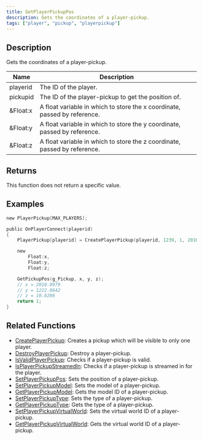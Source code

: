 ```yaml
---
title: GetPlayerPickupPos
description: Gets the coordinates of a player-pickup.
tags: ["player", "pickup", "playerpickup"]
---
```


<VersionWarn version='omp v1.1.0.2612' />

## Description

Gets the coordinates of a player-pickup.

| Name     | Description                                                               |
|----------|---------------------------------------------------------------------------|
| playerid | The ID of the player.                                                     |
| pickupid | The ID of the player-pickup to get the position of.                       |
| &Float:x | A float variable in which to store the x coordinate, passed by reference. |
| &Float:y | A float variable in which to store the y coordinate, passed by reference. |
| &Float:z | A float variable in which to store the z coordinate, passed by reference. |

## Returns

This function does not return a specific value.

## Examples

```c
new PlayerPickup[MAX_PLAYERS];

public OnPlayerConnect(playerid)
{
    PlayerPickup[playerid] = CreatePlayerPickup(playerid, 1239, 1, 2010.0979, 1222.0642, 10.8206, -1);

    new
        Float:x,
        Float:y,
        Float:z;

    GetPickupPos(g_Pickup, x, y, z);
    // x = 2010.0979
    // y = 1222.0642
    // z = 10.8206
    return 1;
}
```

## Related Functions

- [CreatePlayerPickup](CreatePlayerPickup): Creates a pickup which will be visible to only one player.
- [DestroyPlayerPickup](DestroyPlayerPickup): Destroy a player-pickup.
- [IsValidPlayerPickup](IsValidPlayerPickup): Checks if a player-pickup is valid.
- [IsPlayerPickupStreamedIn](IsPlayerPickupStreamedIn): Checks if a player-pickup is streamed in for the player.
- [SetPlayerPickupPos](SetPlayerPickupPos): Sets the position of a player-pickup.
- [SetPlayerPickupModel](SetPlayerPickupModel): Sets the model of a player-pickup.
- [GetPlayerPickupModel](GetPlayerPickupModel): Gets the model ID of a player-pickup.
- [SetPlayerPickupType](SetPlayerPickupType): Sets the type of a player-pickup.
- [GetPlayerPickupType](GetPlayerPickupType): Gets the type of a player-pickup.
- [SetPlayerPickupVirtualWorld](SetPlayerPickupVirtualWorld): Sets the virtual world ID of a player-pickup.
- [GetPlayerPickupVirtualWorld](GetPlayerPickupVirtualWorld): Gets the virtual world ID of a player-pickup.
